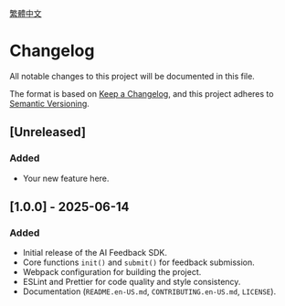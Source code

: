 [繁體中文](./CHANGELOG.md)

# Changelog

All notable changes to this project will be documented in this file.

The format is based on [Keep a Changelog](https://keepachangelog.com/en/1.0.0/),
and this project adheres to [Semantic Versioning](https://semver.org/spec/v2.0.0.html).

## [Unreleased]

### Added

- Your new feature here.

## [1.0.0] - 2025-06-14

### Added

- Initial release of the AI Feedback SDK.
- Core functions `init()` and `submit()` for feedback submission.
- Webpack configuration for building the project.
- ESLint and Prettier for code quality and style consistency.
- Documentation (`README.en-US.md`, `CONTRIBUTING.en-US.md`, `LICENSE`).
